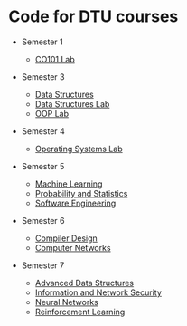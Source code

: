 # Code for DTU courses

- Semester 1
  - [CO101 Lab](./Semester%201/CO101%20Lab)

- Semester 3
  - [Data Structures](./Semester%203/Data%20Structures)
  - [Data Structures Lab](./Semester%203/Data%20Structures%20Lab)
  - [OOP Lab](./Semester%203/OOP%20Lab)

- Semester 4
  - [Operating Systems Lab](./Semester%204/Operating%20Systems%20Lab)

- Semester 5
  - [Machine Learning](./Semester%205/Machine%20Learning)
  - [Probability and Statistics](./Semester%205/Probability%20and%20Statistics)
  - [Software Engineering](./Semester%205/Software%20Engineering)

- Semester 6
  - [Compiler Design](./Semester%206/Compiler%20Design)
  - [Computer Networks](./Semester%206/Computer%20Networks)

- Semester 7
  - [Advanced Data Structures](./Semester%207/Advanced%20Data%20Structures)
  - [Information and Network Security](./Semester%207/Information%20and%20Network%20Security)
  - [Neural Networks](./Semester%207/Neural%20Networks)
  - [Reinforcement Learning](./Semester%207/Reinforcement%20Learning)
